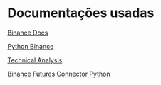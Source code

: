 # Documentações usadas

[Binance Docs](https://binance-docs.github.io/apidocs/futures/en/#change-log)

[Python Binance](https://python-binance.readthedocs.io/en/latest/)

[Technical Analysis](https://technical-analysis-library-in-python.readthedocs.io/)

[Binance Futures Connector Python](https://github.com/binance/binance-futures-connector-python/tree/main)

